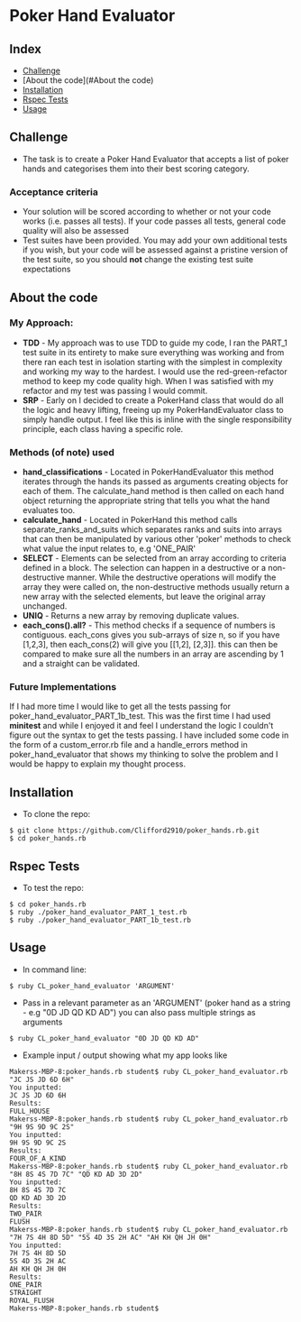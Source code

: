 # Poker Hand Evaluator

## Index
* [Challenge](#Challenge)
* [About the code](#About the code)
* [Installation](#Install)
* [Rspec Tests](#Rspec)
* [Usage](#Usage)

## <a name="Challenge">Challenge</a>

* The task is to create a Poker Hand Evaluator that accepts a list of poker hands and categorises them into their best scoring category.

### Acceptance criteria

* Your solution will be scored according to whether or not your code works (i.e. passes all tests). If your code passes all tests, general code quality will also be assessed
* Test suites have been provided. You may add your own additional tests if you wish, but your code will be assessed against a pristine version of the test suite, so you should **not** change the existing test suite expectations

## <a name="About the code">About the code</a>

### My Approach:
* **TDD** - My approach was to use TDD to guide my code, I ran the PART_1 test suite in its entirety to make sure everything was working and from there ran each test in isolation starting with the simplest in complexity and working my way to the hardest. I would use the red-green-refactor method to keep my code quality high. When I was satisfied with my refactor and my test was passing I would commit.
* **SRP** - Early on I decided to create a PokerHand class that would do all the logic and heavy lifting, freeing up my PokerHandEvaluator class to simply handle output. I feel like this is inline with the single responsibility principle, each class having a specific role.

### Methods (of note) used
* **hand_classifications** - Located in PokerHandEvaluator this method iterates through the hands its passed as arguments creating objects for each of them. The calculate_hand method is then called on each hand object returning the appropriate string that tells you what the hand evaluates too.
* **calculate_hand** - Located in PokerHand this method calls separate_ranks_and_suits which separates ranks and suits into arrays that can then be manipulated by various other 'poker' methods to check what value the input relates to, e.g 'ONE_PAIR'
* **SELECT** - Elements can be selected from an array according to criteria defined in a block. The selection can happen in a destructive or a non-destructive manner. While the destructive operations will modify the array they were called on, the non-destructive methods usually return a new array with the selected elements, but leave the original array unchanged.
* **UNIQ** - Returns a new array by removing duplicate values.
* **each_cons().all?** - This method checks if a sequence of numbers is contiguous. each_cons gives you sub-arrays of size n, so if you have [1,2,3], then each_cons(2) will give you [[1,2], [2,3]]. this can then be compared to make sure all the numbers in an array are ascending by 1 and a straight can be validated.

### Future Implementations
If I had more time I would like to get all the tests passing for poker_hand_evaluator_PART_1b_test. This was the first time I had used **minitest** and while I enjoyed it and feel I understand the logic I couldn't figure out the syntax to get the tests passing. I have included some code in the form of a custom_error.rb file and a handle_errors method in poker_hand_evaluator that shows my thinking to solve the problem and I would be happy to explain my thought process.

## <a name="Install">Installation</a>
* To clone the repo:
```shell
$ git clone https://github.com/Clifford2910/poker_hands.rb.git
$ cd poker_hands.rb
```

## <a name="Rspec">Rspec Tests</a>
* To test the repo:
```shell
$ cd poker_hands.rb
$ ruby ./poker_hand_evaluator_PART_1_test.rb
$ ruby ./poker_hand_evaluator_PART_1b_test.rb
```

## <a name="Usage">Usage</a>
* In command line:
```shell
$ ruby CL_poker_hand_evaluator 'ARGUMENT'
```

* Pass in a relevant parameter as an 'ARGUMENT' (poker hand as a string - e.g "0D JD QD KD AD") you can also pass multiple strings as arguments
```shell
$ ruby CL_poker_hand_evaluator "0D JD QD KD AD"
```

* Example input / output showing what my app looks like
```
Makerss-MBP-8:poker_hands.rb student$ ruby CL_poker_hand_evaluator.rb "JC JS JD 6D 6H"
You inputted:
JC JS JD 6D 6H
Results:
FULL_HOUSE
Makerss-MBP-8:poker_hands.rb student$ ruby CL_poker_hand_evaluator.rb "9H 9S 9D 9C 2S"
You inputted:
9H 9S 9D 9C 2S
Results:
FOUR_OF_A_KIND
Makerss-MBP-8:poker_hands.rb student$ ruby CL_poker_hand_evaluator.rb "8H 8S 4S 7D 7C" "QD KD AD 3D 2D"
You inputted:
8H 8S 4S 7D 7C
QD KD AD 3D 2D
Results:
TWO_PAIR
FLUSH
Makerss-MBP-8:poker_hands.rb student$ ruby CL_poker_hand_evaluator.rb "7H 7S 4H 8D 5D" "5S 4D 3S 2H AC" "AH KH QH JH 0H"
You inputted:
7H 7S 4H 8D 5D
5S 4D 3S 2H AC
AH KH QH JH 0H
Results:
ONE_PAIR
STRAIGHT
ROYAL_FLUSH
Makerss-MBP-8:poker_hands.rb student$
```
